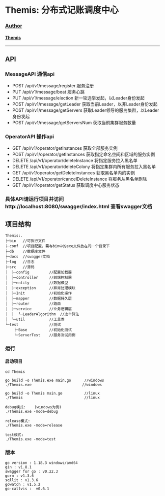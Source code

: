 # Themis: 分布式记账调度中心


### [Author](https://www.wzxaugenstern.online/#/)
#### [Themis](https://www.wzxaugenstern.online/#/Article?ArticleId=818427233)

---

## API
### MessageAPI  通信api
* POST /api/v1/message/register  服务注册
* PUT /api/v1/message/beat  服务心跳
* PUT /api/v1/message/election  新一轮选举发起，以Leader身份发起
* POST /api/v1/message/getLeader  获取当前Leader，以非Leader身份发起
* POST /api/v1/message/getServers  获取Leader领导的服务集群，以Leader身份发起
* POST /api/v1/message/getServersNum	获取当前集群服务数量

### OperatorAPI  操作api
* GET /api/v1/operator/getInstances 获取全部服务实例
* POST /api/v1/operator/getInstances 获取指定命名空间和区域的服务实例
* DELETE /api/v1/operator/deleteInstance 将指定服务拉入黑名单
* DELETE /api/v1/operator/deleteColony 将指定集群内所有服务拉入黑名单
* GET /api/v1/operator/getDeleteInstances 获取黑名单内的实例
* DELETE /api/v1/operator/cancelDeleteInstance 将服务从黑名单删除  
* GET /api/v1/operator/getStatus 获取调度中心服务状态

### 具体API请运行项目并访问http://localhost:8080/swagger/index.html   查看swagger文档

## 项目结构
```     
Themis:.
├─bin   //可执行文件
├─conf  //项目配置，需与bin中的exe文件放在同一个目录下
├─db    //数据库文件
├─docs  //swagger文档
├─log   //日志
├─src   //源码
│  ├─config         //配置加载器
│  ├─controller     //前端控制器
│  ├─entity         //数据模型
│  ├─exception      //异常处理模块
│  ├─Init           //初始化操作
│  ├─mapper         //数据持久层
│  ├─router         //路由
│  ├─service        //业务逻辑层
│  │  └─LeaderAlgorithm  //选举算法
│  └─util           //工具类
└─test              //测试
    ├─Base          //初始化测试
    └─ServerTest    //服务测试用例
```

### 运行
#### 启动项目
```
cd Themis

go build -o Themis.exe main.go      //windows
./Themis.exe                       //windows

go build -o Themis main.go          //linux
./Themis                            //linux

debug模式:    (windows为例)
./Themis.exe -mode=debug

release模式:
./Themis.exe -mode=release

test模式:
./Themis.exe -mode=test
```

### 版本
```
go version : 1.18.3 windows/amd64
gin : v1.8.1
swagger for go : v0.22.3
gorm : v1.3.6
sqllit : v1.3.6
gowatch : v1.5.2
go-callvis :  v0.6.1
```